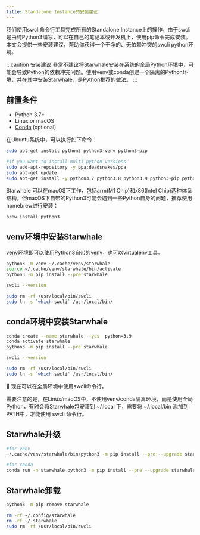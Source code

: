 ```yaml
---
title: Standalone Instance的安装建议
---
```


我们使用swcli命令行工具完成所有的Standalone Instance上的操作，由于swcli是由纯Python3编写，可以在自己的笔记本或开发机上，使用pip命令完成安装。本文会提供一些安装建议，帮助你获得一个干净的、无依赖冲突的swcli python环境。

:::caution 安装建议
非常不建议将Starwhale安装在系统的全局Python环境中，可能会导致Python的依赖冲突问题。使用venv或conda创建一个隔离的Python环境，并在其中安装Starwhale，是Python推荐的做法。
:::

## 前置条件

- Python 3.7+
- Linux or macOS
- [Conda](https://conda.io/) (optional)

在Ubuntu系统中，可以执行如下命令：

```bash
sudo apt-get install python3 python3-venv python3-pip

#If you want to install multi python versions
sudo add-apt-repository -y ppa:deadsnakes/ppa
sudo apt-get update
sudo apt-get install -y python3.7 python3.8 python3.9 python3-pip python3-venv python3.8-venv python3.7-venv python3.9-venv
```

Starwhale 可以在macOS下工作，包括arm(M1 Chip)和x86(Intel Chip)两种体系结构。但macOS下自带的Python3可能会遇到一些Python自身的问题，推荐使用homebrew进行安装：

```bash
brew install python3
```

## venv环境中安装Starwhale

venv环境即可以使用Python3自带的venv，也可以virtualenv工具。

```bash
python3 -m venv ~/.cache/venv/starwhale
source ~/.cache/venv/starwhale/bin/activate
python3 -m pip install --pre starwhale

swcli --version

sudo rm -rf /usr/local/bin/swcli
sudo ln -s `which swcli` /usr/local/bin/
```

## conda环境中安装Starwhale

```bash
conda create --name starwhale --yes  python=3.9
conda activate starwhale
python3 -m pip install --pre starwhale

swcli --version

sudo rm -rf /usr/local/bin/swcli
sudo ln -s `which swcli` /usr/local/bin/
```

👏 现在可以在全局环境中使用swcli命令行。

需要注意的是，在Linux/macOS中，不使用venv/conda隔离环境，而是使用全局Python，有时会将Starwhale包安装到 ~/.local 下，需要将 ~/.local/bin 添加到PATH中，才能使用 swcli 命令行。

## Starwhale升级

```bash
#for venv
~/.cache/venv/starwhale/bin/python3 -m pip install --pre --upgrade starwhale

#for conda
conda run -n starwhale python3 -m pip install --pre --upgrade starwhale
```

## Starwhale卸载

```bash
python3 -m pip remove starwhale

rm -rf ~/.config/starwhale
rm -rf ~/.starwhale
sudo rm -rf /usr/local/bin/swcli
```
